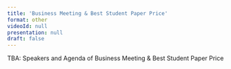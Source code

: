 ```yaml
---
title: 'Business Meeting & Best Student Paper Price'
format: other
videoId: null
presentation: null
draft: false
---
```

TBA: Speakers and Agenda of Business Meeting & Best Student Paper Price
